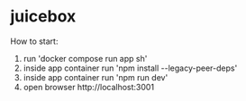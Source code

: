 # juicebox

How to start:
1. run 'docker compose run app sh'
2. inside app container run 'npm install --legacy-peer-deps'
3. inside app container run 'npm run dev'
4. open browser http://localhost:3001